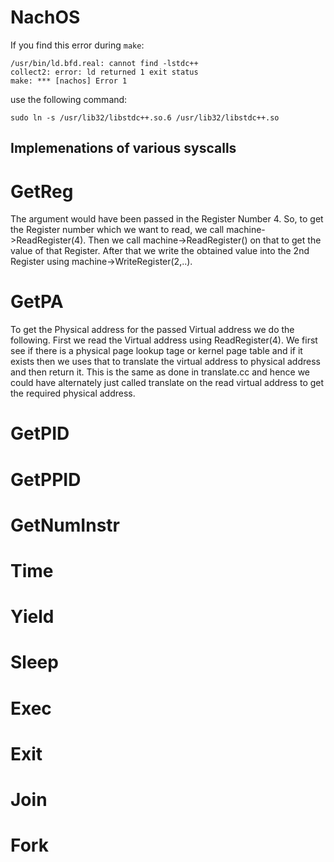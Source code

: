 # NachOS
If you find this error during `make`:
```
/usr/bin/ld.bfd.real: cannot find -lstdc++
collect2: error: ld returned 1 exit status
make: *** [nachos] Error 1
```
use the following command:

`sudo ln -s /usr/lib32/libstdc++.so.6 /usr/lib32/libstdc++.so`

## Implemenations of various syscalls

# GetReg
  The argument would have been passed in the Register Number 4. So, to get the Register number which we want to read, we call
  machine->ReadRegister(4). Then we call machine->ReadRegister() on that to get the value of that Register. After that we write   the obtained value into the 2nd Register using machine->WriteRegister(2,..).
# GetPA
  To get the Physical address for the passed Virtual address we do the following. First we read the Virtual address using ReadRegister(4). We first see if there is a physical page lookup tage or kernel page table and if it exists then we uses that to translate the virtual address to physical address and then return it. This is the same as done in translate.cc and hence we could have alternately just called translate on the read virtual address to get the required physical address.
# GetPID

# GetPPID

# GetNumInstr

# Time

# Yield

# Sleep

# Exec

# Exit

# Join

# Fork

